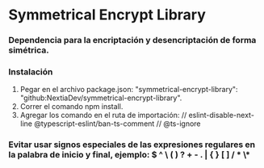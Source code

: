 # Symmetrical Encrypt Library

### Dependencia para la encriptación y desencriptación de forma simétrica.

### Instalación

1. Pegar en el archivo package.json: "symmetrical-encrypt-library": "github:NextiaDev/symmetrical-encrypt-library".
2. Correr el comando npm install.
3. Agregar los comando en el ruta de importación:
   // eslint-disable-next-line @typescript-eslint/ban-ts-comment
   // @ts-ignore

### Evitar usar signos especiales de las expresiones regulares en la palabra de inicio y final, ejemplo: $ ^ \ ( ) ? + - . | { } [ ] / * \\*
